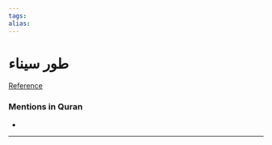 ```yaml
---
tags: 
alias: 
---
```


# طور سيناء

[Reference](https://corpus.quran.com/concept.jsp?id=mount-sinai)

### Mentions in Quran
- 

---

